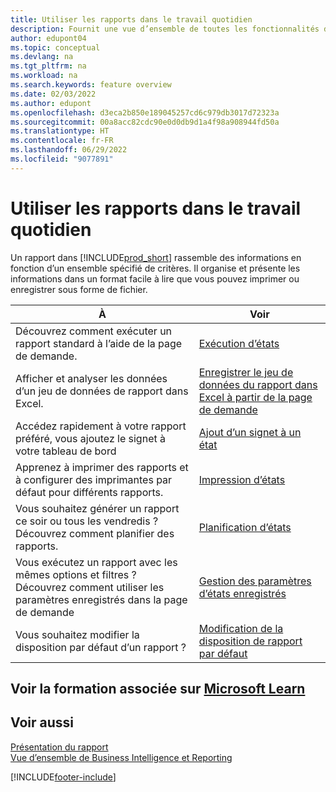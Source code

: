 ```yaml
---
title: Utiliser les rapports dans le travail quotidien
description: Fournit une vue d’ensemble de toutes les fonctionnalités de Business Intelligence et de création de rapports prises en charge dans le produit Business Central.
author: edupont04
ms.topic: conceptual
ms.devlang: na
ms.tgt_pltfrm: na
ms.workload: na
ms.search.keywords: feature overview
ms.date: 02/03/2022
ms.author: edupont
ms.openlocfilehash: d3eca2b850e189045257cd6c979db3017d72323a
ms.sourcegitcommit: 00a8acc82cdc90e0d0db9d1a4f98a908944fd50a
ms.translationtype: HT
ms.contentlocale: fr-FR
ms.lasthandoff: 06/29/2022
ms.locfileid: "9077891"
---
```

# <a name="use-reports-in-daily-work"></a>Utiliser les rapports dans le travail quotidien

Un rapport dans [!INCLUDE[prod_short](includes/prod_short.md)] rassemble des informations en fonction d’un ensemble spécifié de critères. Il organise et présente les informations dans un format facile à lire que vous pouvez imprimer ou enregistrer sous forme de fichier.  

| À | Voir |
| --- | --- |
| Découvrez comment exécuter un rapport standard à l’aide de la page de demande. | [Exécution d’états](ui-work-report.md) |
| Afficher et analyser les données d’un jeu de données de rapport dans Excel. | [Enregistrer le jeu de données du rapport dans Excel à partir de la page de demande](/dynamics365-release-plan/2021wave1/smb/dynamics365-business-central/save-report-dataset-excel-request-page) |
| Accédez rapidement à votre rapport préféré, vous ajoutez le signet à votre tableau de bord | [Ajout d’un signet à un état](ui-bookmarks.md) |
| Apprenez à imprimer des rapports et à configurer des imprimantes par défaut pour différents rapports. | [Impression d’états](ui-specify-printer-selection-reports.md#default) |
| Vous souhaitez générer un rapport ce soir ou tous les vendredis ? Découvrez comment planifier des rapports. | [Planification d’états](ui-work-report.md#ScheduleReport) |
| Vous exécutez un rapport avec les mêmes options et filtres ? Découvrez comment utiliser les paramètres enregistrés dans la page de demande | [Gestion des paramètres d’états enregistrés](reports-saving-reusing-settings.md)|
| Vous souhaitez modifier la disposition par défaut d’un rapport ? | [Modification de la disposition de rapport par défaut](ui-how-change-layout-currently-used-report.md) |

## <a name="see-related-training-at-microsoft-learn"></a>Voir la formation associée sur [Microsoft Learn](/learn/paths/setup-reporting-dynamics-365-business-central/)

## <a name="see-also"></a>Voir aussi

[Présentation du rapport](reports-available-reports.md)  
[Vue d’ensemble de Business Intelligence et Reporting](ui-work-report.md)


[!INCLUDE[footer-include](includes/footer-banner.md)]
